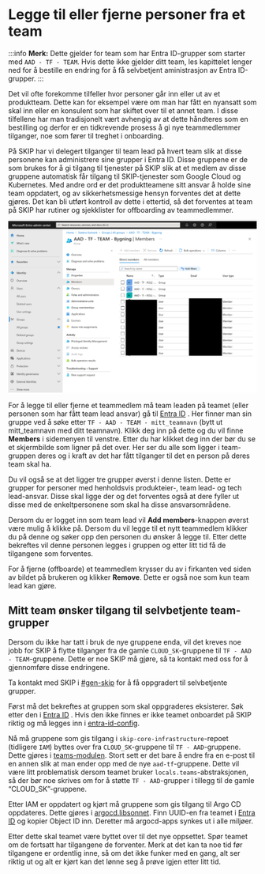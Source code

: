 # Legge til eller fjerne personer fra et team

:::info
**Merk:** Dette gjelder for team som har Entra ID-grupper som starter med `AAD - TF - TEAM`. Hvis dette ikke gjelder ditt team, les kapittelet lenger ned for å bestille en endring for å få selvbetjent aministrasjon av Entra ID-grupper.
:::

Det vil ofte forekomme tilfeller hvor personer går inn eller ut av et produktteam. Dette kan for eksempel være om man har fått en nyansatt som skal inn eller en konsulent som har skiftet over til et annet team. I disse tilfellene har man tradisjonelt vært avhengig av at dette håndteres som en bestilling og derfor er en tidkrevende prosess å gi nye teammedlemmer tilganger, noe som fører til treghet i onboarding.

På SKIP har vi delegert tilganger til team lead på hvert team slik at disse personene kan administrere sine grupper i Entra ID. Disse gruppene er de som brukes for å gi tilgang til tjenester på SKIP slik at et medlem av disse gruppene automatisk får tilgang til SKIP-tjenester som Google Cloud og Kubernetes. Med andre ord er det produktteamene sitt ansvar å holde sine team oppdatert, og av sikkerhetsmessige hensyn forventes det at dette gjøres. Det kan bli utført kontroll av dette i ettertid, så det forventes at team på SKIP har rutiner og sjekklister for offboarding av teammedlemmer.

![List of group members in an Entra ID group](images/entra-group-members.png)

For å legge til eller fjerne et teammedlem må team leaden på teamet (eller personen som har fått team lead ansvar) gå til [Entra ID](https://entra.microsoft.com/#view/Microsoft_AAD_IAM/GroupsManagementMenuBlade/~/AllGroups/menuId/AllGroups) . Her finner man sin gruppe ved å søke etter `TF - AAD - TEAM - mitt_teamnavn` (bytt ut mitt_teamnavn med ditt teamnavn). Klikk deg inn på dette og du vil finne **Members** i sidemenyen til venstre. Etter du har klikket deg inn der bør du se et skjermbilde som ligner på det over. Her ser du alle som ligger i team-gruppen deres og i kraft av det har fått tilganger til det en person på deres team skal ha.

Du vil også se at det ligger tre grupper øverst i denne listen. Dette er grupper for personer med henholdsvis produkteier-, team lead- og tech lead-ansvar. Disse skal ligge der og det forventes også at dere fyller ut disse med de enkeltpersonene som skal ha disse ansvarsområdene.

Dersom du er logget inn som team lead vil **Add members**-knappen øverst være mulig å klikke på. Dersom du vil legge til et nytt teammedlem klikker du på denne og søker opp den personen du ønsker å legge til. Etter dette bekreftes vil denne personen legges i gruppen og etter litt tid få de tilgangene som forventes.

For å fjerne (offboarde) et teammedlem krysser du av i firkanten ved siden av bildet på brukeren og klikker **Remove**. Dette er også noe som kun team lead kan gjøre.

## Mitt team ønsker tilgang til selvbetjente team-grupper

Dersom du ikke har tatt i bruk de nye gruppene enda, vil det kreves noe jobb for SKIP å flytte tilganger fra de gamle `CLOUD_SK`-gruppene til `TF - AAD - TEAM`-gruppene. Dette er noe SKIP må gjøre, så ta kontakt med oss for å gjennomføre disse endringene.

Ta kontakt med SKIP i [#gen-skip](https://kartverketgroup.slack.com/archives/C028ZEED280) for å få oppgradert til selvbetjente grupper.

Først må det bekreftes at gruppen som skal oppgraderes eksisterer. Søk etter den i [Entra ID](https://entra.microsoft.com/#view/Microsoft_AAD_IAM/GroupsManagementMenuBlade/~/AllGroups/menuId/AllGroups) . Hvis den ikke finnes er ikke teamet onboardet på SKIP riktig og må legges inn i [entra-id-config](https://github.com/kartverket/entra-id-config).

Nå må gruppene som gis tilgang i `skip-core-infrastructure`-repoet (tidligere `IAM`) byttes over fra `CLOUD_SK`-gruppene til `TF - AAD`-gruppene. Dette gjøres i [teams-modulen](https://github.com/kartverket/skip-core-infrastructure/blob/main/dynamic/env/teams/modules.tf#L187). Stort sett er det bare å endre fra en e-post til en annen slik at man ender opp med de nye `aad-tf`-gruppene. Dette vil være litt problematisk dersom teamet bruker `locals.teams`-abstraksjonen, så der bør noe skrives om for å støtte `TF - AAD`-grupper i tillegg til de gamle “CLOUD_SK”-gruppene.

Etter IAM er oppdatert og kjørt må gruppene som gis tilgang til Argo CD oppdateres. Dette gjøres i [argocd.libsonnet](https://github.com/kartverket/skip-apps/blob/main/lib/argocd/argocd.libsonnet). Finn UUID-en fra teamet i [Entra ID](https://entra.microsoft.com/#blade/Microsoft_AAD_IAM/GroupsManagementMenuBlade/menuId/AllGroups) og kopier Object ID inn. Deretter må argocd-apps synkes ut i alle miljøer.

Etter dette skal teamet være byttet over til det nye oppsettet. Spør teamet om de fortsatt har tilgangene de forventer. Merk at det kan ta noe tid før tilgangene er ordentlig inne, så om det ikke funker med en gang, alt ser riktig ut og alt er kjørt kan det lønne seg å prøve igjen etter litt tid.
